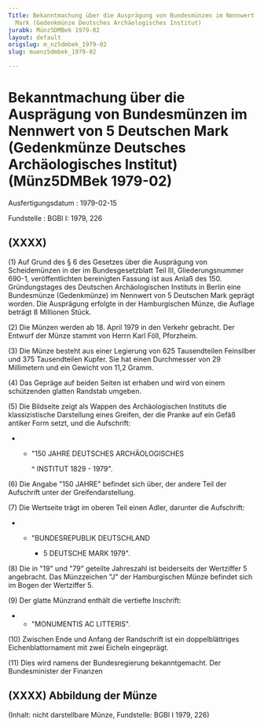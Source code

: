 ```yaml
---
Title: Bekanntmachung über die Ausprägung von Bundesmünzen im Nennwert von 5 Deutschen
  Mark (Gedenkmünze Deutsches Archäologisches Institut)
jurabk: Münz5DMBek 1979-02
layout: default
origslug: m_nz5dmbek_1979-02
slug: muenz5dmbek_1979-02

---
```


# Bekanntmachung über die Ausprägung von Bundesmünzen im Nennwert von 5 Deutschen Mark (Gedenkmünze Deutsches Archäologisches Institut) (Münz5DMBek 1979-02)

Ausfertigungsdatum
:   1979-02-15

Fundstelle
:   BGBl I: 1979, 226



## (XXXX)

(1) Auf Grund des § 6 des Gesetzes über die Ausprägung von Scheidemünzen in der im Bundesgesetzblatt Teil III, Gliederungsnummer 690-1, veröffentlichten bereinigten Fassung ist aus Anlaß des 150. Gründungstages des Deutschen Archäologischen Instituts in Berlin eine Bundesmünze (Gedenkmünze) im Nennwert von 5 Deutschen Mark geprägt worden. Die Ausprägung erfolgte in der Hamburgischen Münze, die Auflage beträgt 8 Millionen Stück.

(2) Die Münzen werden ab 18. April 1979 in den Verkehr gebracht. Der Entwurf der Münze stammt von Herrn Karl Föll, Pforzheim.

(3) Die Münze besteht aus einer Legierung von 625 Tausendteilen Feinsilber und 375 Tausendteilen Kupfer. Sie hat einen Durchmesser von 29 Millimetern und ein Gewicht von 11,2 Gramm.

(4) Das Gepräge auf beiden Seiten ist erhaben und wird von einem schützenden glatten Randstab umgeben.

(5) Die Bildseite zeigt als Wappen des Archäologischen Instituts die klassizistische Darstellung eines Greifen, der die Pranke auf ein Gefäß antiker Form setzt, und die Aufschrift:

*
    *   "150 JAHRE DEUTSCHES ARCHÄOLOGISCHES

        ^   INSTITUT 1829 - 1979".










(6) Die Angabe "150 JAHRE" befindet sich über, der andere Teil der Aufschrift unter der Greifendarstellung.

(7) Die Wertseite trägt im oberen Teil einen Adler, darunter die Aufschrift:

*
    *   "BUNDESREPUBLIK DEUTSCHLAND

        *   5 DEUTSCHE MARK 1979".










(8) Die in "19" und "79" geteilte Jahreszahl ist beiderseits der Wertziffer 5 angebracht. Das Münzzeichen "J" der Hamburgischen Münze befindet sich im Bogen der Wertziffer 5.

(9) Der glatte Münzrand enthält die vertiefte Inschrift:

*
    *   "MONUMENTIS AC LITTERIS".







(10) Zwischen Ende und Anfang der Randschrift ist ein doppelblättriges Eichenblattornament mit zwei Eicheln eingeprägt.

(11) Dies wird namens der Bundesregierung bekanntgemacht.
Der Bundesminister der Finanzen


## (XXXX) Abbildung der Münze

(Inhalt: nicht darstellbare Münze,
Fundstelle: BGBl I 1979, 226)


